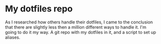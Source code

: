 # My dotfiles repo

As I researched how others handle their dotfiles, I came to the conclusion that there are slightly less then a million different ways to handle it. I'm going to do it my way. A git repo with my dotfiles in it, and a script to set up aliases. 

